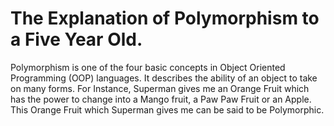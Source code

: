 # The Explanation of Polymorphism to a Five Year Old.


Polymorphism is one of the four basic concepts in Object Oriented Programming (OOP) languages. It describes the ability of an object to take on many forms. 
For Instance, Superman gives me an Orange Fruit which has the power to change into a Mango fruit, a Paw Paw Fruit or an Apple. This Orange Fruit which Superman gives me can be said to be Polymorphic.
